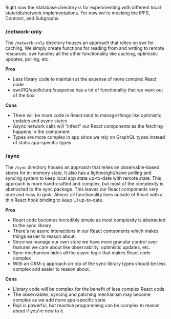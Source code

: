 Right now the /database directory is for experimenting with different local state/db/network implementations. For now we're mocking the IPFS, Contract, and Subgraphs.

### /network-only

The `/network-only` directory houses an approach that relies on swr for caching. We simply create functions for reading from and writing to remote resources. swr handles all the other functionality like caching, optimistic updates, polling, etc.

**Pros**

- Less library code to maintain at the expense of more complex React code
- swr/RQ/apollo/urql/suspense has a lot of functionality that we want out of the box

**Cons**

- There will be more code in React-land to manage things like optimistic updates and async states
- Async network calls will "infect" our React components as the fetching happens in the component
- Types are more complex in app since we rely on GraphQL types instead of static app-specific types

### /sync

The `/sync` directory houses an approach that relies on observable-based stores for in-memory state. It also has a lightweight/naive polling and syncing system to keep local app state up-to-date with remote state. This approach is more hand-crafted and complex, but most of the complexity is abstracted to the sync package. This leaves our React components very pure and easy to grok. Almost all functionality lives outside of React with a thin React hook binding to keep UI up-to-date.

**Pros**

- React code becomes incredibly simple as most complexity is abstracted to the sync library
- There's no async interactions in our React components which makes things easier to reason about.
- Since we manage our own store we have more granular control over features we care about like observability, optimistic updates, etc.
- Sync mechanism hides all the async logic that makes React code complex
- With an ORM-y approach on top of the sync library types should be less complex and easier to reason about.

**Cons**

- Library code will be complex for the benefit of less complex React code
- The observables, syncing and patching mechanism may become complex as we add more app-specific state
- Rxjs is powerful, but reactive programming can be complex to reason about if you're new to it
